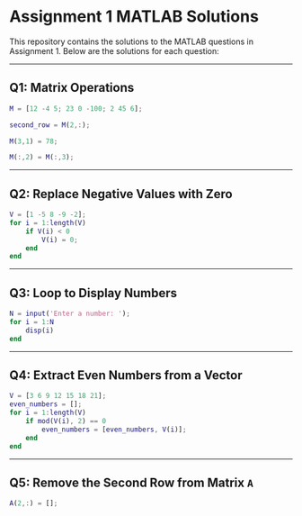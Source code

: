 
# Assignment 1 MATLAB Solutions

This repository contains the solutions to the MATLAB questions in Assignment 1. Below are the solutions for each question:

---

## Q1: Matrix Operations

```matlab
M = [12 -4 5; 23 0 -100; 2 45 6];

second_row = M(2,:);

M(3,1) = 78;

M(:,2) = M(:,3);
```

---

## Q2: Replace Negative Values with Zero

```matlab
V = [1 -5 8 -9 -2];
for i = 1:length(V)
    if V(i) < 0
        V(i) = 0;
    end
end
```

---

## Q3: Loop to Display Numbers

```matlab
N = input('Enter a number: ');
for i = 1:N
    disp(i)
end
```

---

## Q4: Extract Even Numbers from a Vector

```matlab
V = [3 6 9 12 15 18 21];
even_numbers = [];
for i = 1:length(V)
    if mod(V(i), 2) == 0
        even_numbers = [even_numbers, V(i)];
    end
end
```

---

## Q5: Remove the Second Row from Matrix `A`

```matlab
A(2,:) = [];
```

